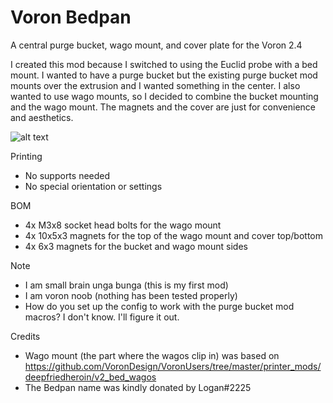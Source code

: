 # Voron Bedpan
A central purge bucket, wago mount, and cover plate for the Voron 2.4



I created this mod because I switched to using the Euclid probe with a bed mount. I wanted to have a purge bucket but the existing purge bucket mod mounts over the extrusion and I wanted something in the center. I also wanted to use wago mounts, so I decided to combine the bucket mounting and the wago mount. The magnets and the cover are just for convenience and aesthetics.

![alt text](https://media.giphy.com/media/ICmAGDLUbcVwk3xE4B/giphy-downsized.gif)

Printing
* No supports needed
* No special orientation or settings

BOM
* 4x M3x8 socket head bolts for the wago mount
* 4x 10x5x3 magnets for the top of the wago mount and cover top/bottom
* 4x 6x3 magnets for the bucket and wago mount sides

Note
* I am small brain unga bunga (this is my first mod)
* I am voron noob (nothing has been tested properly)
* How do you set up the config to work with the purge bucket mod macros? I don't know. I'll figure it out.

Credits
* Wago mount (the part where the wagos clip in) was based on https://github.com/VoronDesign/VoronUsers/tree/master/printer_mods/deepfriedheroin/v2_bed_wagos
* The Bedpan name was kindly donated by Logan#2225
